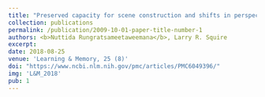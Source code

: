 ```yaml
---
title: "Preserved capacity for scene construction and shifts in perspective after hippocampal lesions"
collection: publications
permalink: /publication/2009-10-01-paper-title-number-1
authors: <b>Nuttida Rungratsameetaweemana</b>, Larry R. Squire
excerpt: 
date: 2018-08-25
venue: 'Learning & Memory, 25 (8)'
doi: "https://www.ncbi.nlm.nih.gov/pmc/articles/PMC6049396/"
img: 'L&M_2018'
pub: 1
---
```

